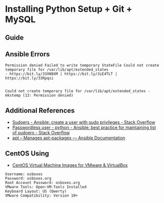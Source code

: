 # Installing Python Setup + Git + MySQL

## Guide

## Ansible Errors

```notes
Permission denied Failed to write temporary StateFile Could not create temporary file for /var/lib/apt/extended_states
- https://bit.ly/33XN9XM | https://bit.ly/3iE4TLT | https://bit.ly/33Rpqsi


Could not create temporary file for /var/lib/apt/extended_states - mkstemp (13: Permission denied)

```

## Additional References

* [Sudoers - Ansible: create a user with sudo privileges - Stack Overflow](https://stackoverflow.com/questions/37333305/ansible-create-a-user-with-sudo-privileges)
* [Passwordless user - python - Ansible: best practice for maintaining list of sudoers - Stack Overflow](https://stackoverflow.com/questions/33359404/ansible-best-practice-for-maintaining-list-of-sudoers)
* [apt – Manages apt-packages — Ansible Documentation](https://docs.ansible.com/ansible/latest/modules/apt_module.html)


## CentOS Using

* [CentOS Virtual Machine Images for VMware & VirtualBox](https://www.osboxes.org/centos/#centos-822004-vbox)

```notes
Username: osboxes
Password: osboxes.org
Root Account Password: osboxes.org
VMware Tools: Open-VM-Tools Installed
Keyboard Layout: US (Qwerty)
VMware Compatibility: Version 10+
```
